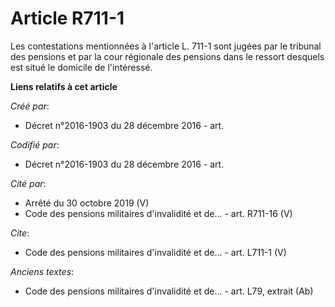 # Article R711-1

Les contestations mentionnées à l'article L. 711-1 sont jugées par le tribunal des pensions et par la cour régionale des
pensions dans le ressort desquels est situé le domicile de l'intéressé.

**Liens relatifs à cet article**

_Créé par_:

  - Décret n°2016-1903 du 28 décembre 2016 - art.

_Codifié par_:

  - Décret n°2016-1903 du 28 décembre 2016 - art.

_Cité par_:

  - Arrêté du 30 octobre 2019 (V)
  - Code des pensions militaires d'invalidité et de... - art. R711-16 (V)

_Cite_:

  - Code des pensions militaires d'invalidité et de... - art. L711-1 (V)

_Anciens textes_:

  - Code des pensions militaires d'invalidité et de... - art. L79, extrait (Ab)
